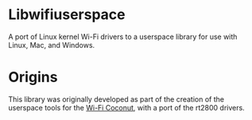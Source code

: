 # Libwifiuserspace

A port of Linux kernel Wi-Fi drivers to a userspace library for use with Linux, Mac, and Windows. 

# Origins 

This library was originally developed as part of the creation of the userspace tools for the [Wi-Fi Coconut](https://hak5.org/wifi-coconut/), with a port of the rt2800 drivers.

